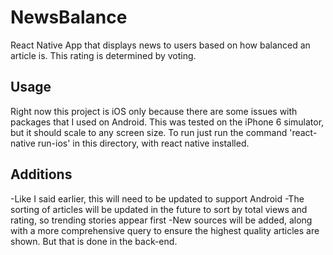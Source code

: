 # NewsBalance
React Native App that displays news to users based on how balanced an article is. This rating is determined by voting.

## Usage
Right now this project is iOS only because there are some issues with packages that I used on Android.
This was tested on the iPhone 6 simulator, but it should scale to any screen size. To run just run the command
'react-native run-ios' in this directory, with react native installed.

## Additions
-Like I said earlier, this will need to be updated to support Android
-The sorting of articles will be updated in the future to sort by total views and rating, so trending stories appear first
-New sources will be added, along with a more comprehensive query to ensure the highest quality articles are shown. But that is done in the back-end.
